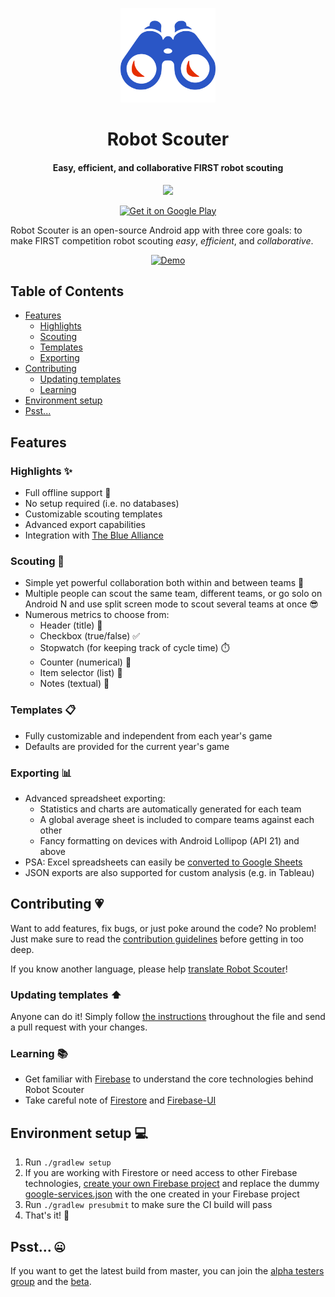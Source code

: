 <p align="center">
    <a href="https://play.google.com/store/apps/details?id=com.supercilex.robotscouter&utm_source=https://github.com/SUPERCILEX/Robot-Scouter/">
        <img alt="Logo" src="assets/logo.svg" width="30%" />
    </a>
</p>

<h1 align="center">
    Robot Scouter
</h1>

<h4 align="center">
    Easy, efficient, and collaborative FIRST robot scouting
</h4>

<p align="center">
    <a href="https://circleci.com/gh/SUPERCILEX/Robot-Scouter">
        <img src="https://circleci.com/gh/SUPERCILEX/Robot-Scouter.svg?style=svg" />
    </a>
</p>

<p align="center">
    <a href="https://play.google.com/store/apps/details?id=com.supercilex.robotscouter&utm_source=https://github.com/SUPERCILEX/Robot-Scouter/">
         <img alt="Get it on Google Play" src="https://play.google.com/intl/en_us/badges/images/generic/en_badge_web_generic.png" width="30%" />
    </a>
</p>

Robot Scouter is an open-source Android app with three core goals:
to make FIRST competition robot scouting _easy_, _efficient_, and _collaborative_.

<p align="center">
    <a href="https://www.youtube.com/watch?v=0tYVCfPrdGY">
        <img alt="Demo" src="assets/demo.gif" width="35%" height="35%" />
    </a>
</p>

## Table of Contents

- [Features](#features)
  - [Highlights](#highlights-)
  - [Scouting](#scouting-)
  - [Templates](#templates-)
  - [Exporting](#exporting-)
- [Contributing](#contributing-)
  - [Updating templates](#updating-templates-️)
  - [Learning](#learning-)
- [Environment setup](#environment-setup-)
- [Psst...](#psst-)

## Features

### Highlights ✨

- Full offline support 📡
- No setup required (i.e. no databases)
- Customizable scouting templates
- Advanced export capabilities
- Integration with [The Blue Alliance](https://www.thebluealliance.com)

### Scouting 📃

- Simple yet powerful collaboration both within and between teams 🔗
- Multiple people can scout the same team, different teams, or go solo on Android N and use split
  screen mode to scout several teams at once 😎
- Numerous metrics to choose from:
  - Header (title) 🔖
  - Checkbox (true/false) ✅
  - Stopwatch (for keeping track of cycle time) ⏱️
  - Counter (numerical) 🔢
  - Item selector (list) 📝
  - Notes (textual) 📜

### Templates 📋

- Fully customizable and independent from each year's game
- Defaults are provided for the current year's game

### Exporting 📊

- Advanced spreadsheet exporting:
  - Statistics and charts are automatically generated for each team
  - A global average sheet is included to compare teams against each other
  - Fancy formatting on devices with Android Lollipop (API 21) and above
- PSA: Excel spreadsheets can easily be
  [converted to Google Sheets](https://support.google.com/docs/answer/6055139)
- JSON exports are also supported for custom analysis (e.g. in Tableau)

## Contributing 💗

Want to add features, fix bugs, or just poke around the code? No problem! Just make sure to read
the [contribution guidelines](CONTRIBUTING.md) before getting in too deep.

If you know another language, please help
[translate Robot Scouter](https://www.transifex.com/supercilex/robot-scouter/)!

### Updating templates ⬆️

Anyone can do it! Simply follow
[the instructions](https://github.com/SUPERCILEX/Robot-Scouter/blob/master/app/server/functions/src/main/kotlin/com/supercilex/robotscouter/server/functions/Templates.kt)
throughout the file and send a pull request with your changes.

### Learning 📚

- Get familiar with [Firebase](https://firebase.google.com) to understand the core technologies behind Robot Scouter
- Take careful note of [Firestore](https://firebase.google.com/docs/firestore/) and
  [Firebase-UI](https://github.com/firebase/FirebaseUI-Android)

## Environment setup 💻

1. Run `./gradlew setup`
1. If you are working with Firestore or need access to other Firebase technologies,
   [create your own Firebase project](https://firebase.google.com/docs/android/setup)
   and replace the dummy [google-services.json](ci-dummies/google-services.json) with the one
   created in your Firebase project
1. Run `./gradlew presubmit` to make sure the CI build will pass
1. That's it! 🚀

## Psst... 🤐

If you want to get the latest build from master, you can join the
[alpha testers group](https://groups.google.com/forum/#!forum/supercilex-alpha-testers)
and the [beta](https://play.google.com/apps/testing/com.supercilex.robotscouter).
